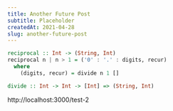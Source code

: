 ```yaml
---
title: Another Future Post
subtitle: Placeholder
createdAt: 2021-04-28
slug: another-future-post
---
```


```haskell
reciprocal :: Int -> (String, Int)
reciprocal n | n > 1 = ('0' : '.' : digits, recur)
  where
    (digits, recur) = divide n 1 []

divide :: Int -> Int -> [Int] => (String, Int)
```

http://localhost:3000/test-2
